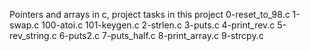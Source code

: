 Pointers and arrays in c, project tasks in this project
0-reset_to_98.c
1-swap.c
100-atoi.c
101-keygen.c
2-strlen.c
3-puts.c
4-print_rev.c
5-rev_string.c
6-puts2.c
7-puts_half.c
8-print_array.c
9-strcpy.c
